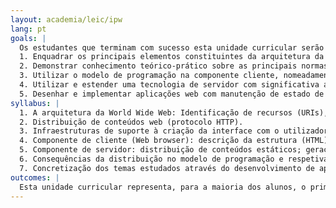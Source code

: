 ```yaml
---
layout: academia/leic/ipw
lang: pt
goals: |
  Os estudantes que terminam com sucesso esta unidade curricular serão capazes de: 
  1. Enquadrar os principais elementos constituintes da arquitetura da World Wide Web.
  2. Demonstrar conhecimento teórico-prático sobre as principais normas associadas à componente de cliente (web browser).
  3. Utilizar o modelo de programação na componente cliente, nomeadamente no acesso dinâmico a conteúdos e tratamento de eventos.
  4. Utilizar e estender uma tecnologia de servidor com significativa adoção industrial, para criação de aplicações Web de pequena complexidade.
  5. Desenhar e implementar aplicações web com manutenção de estado de conversação, visualização e edição de dados.
syllabus: |
  1. A arquitetura da World Wide Web: Identificação de recursos (URIs), interação (protocolo HTTP) e representação.
  2. Distribuição de conteúdos web (protocolo HTTP).
  3. Infraestruturas de suporte à criação da interface com o utilizador em aplicações web e respetivo modelo de programação.
  4. Componente de cliente (Web browser): descrição da estrutura (HTML), formatação visual (CSS), manipulação programática e atualizações totais e parciais da interface gráfica.
  5. Componente de servidor: distribuição de conteúdos estáticos; geração dinâmica de conteúdos; modelo de programação no servidor, utilizando o padrão MVC; manutenção de estado (de visualização, de sessão e de aplicação); interceção de pedidos.
  6. Consequências da distribuição no modelo de programação e respetivas arquiteturas de referência.
  7. Concretização dos temas estudados através do desenvolvimento de aplicações Web de pequena e média complexidade com suporte para persistência de dados.
outcomes: |
  Esta unidade curricular representa, para a maioria dos alunos, o primeiro contacto com as problemáticas inerentes ao desenvolvimento de aplicações distribuídas, concretizadas sobre a plataforma Web. São introduzidos os principais elementos constituintes desta plataforma. Apresenta-se a componente de cliente (web browser) e as respetivas tecnologias normalizadas que lhe estão associadas. Descreve-se a componente de servidor, identificando os principais padrões arquiteturais usados no seu desenvolvimento, demonstrados na prática através de uma infraestrutura de servidor com significativa adoção industrial. O desenvolvimento de uma aplicação Web de pequena ou média complexidade é usado para praticar os conceitos e tecnologias transmitidas e colocar os alunos perante alguns dos problemas associados ao desenvolvimento deste tipo de aplicações.
---
```

